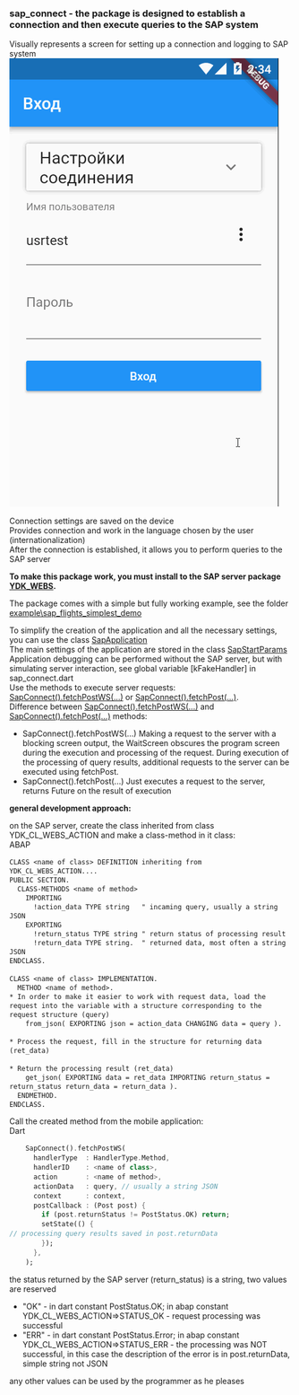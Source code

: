 ### sap_connect - the package is designed to establish a connection and then execute queries to the SAP system

Visually represents a screen for setting up a connection and logging to SAP system
![GIF showing / hiding connection settings and switching input language](https://raw.githubusercontent.com/DKiyanov/sap_connect/master/Login2SAPdemo.gif)

Connection settings are saved on the device<br>
Provides connection and work in the language chosen by the user (internationalization)<br>
After the connection is established, it allows you to perform queries to the SAP server

**To make this package work, you must install to the SAP server package [YDK_WEBS](https://github.com/DKiyanov/YDK_WEBS).**

The package comes with a simple but fully working example, see the folder [example\sap_flights_simplest_demo](https://github.com/DKiyanov/sap_connect/tree/master/example/sap_flights_simplest_demo)

To simplify the creation of the application and all the necessary settings, you can use the class [SapApplication](https://pub.dev/documentation/sap_connect/latest/sap_application/SapApplication-class.html)<br>
The main settings of the application are stored in the class [SapStartParams](https://pub.dev/documentation/sap_connect/latest/sap_authorization/SapStartParams-class.html)<br>
Application debugging can be performed without the SAP server, but with simulating server interaction, see global variable [kFakeHandler] in sap_connect.dart<br>
Use the methods to execute server requests: [SapConnect().fetchPostWS(...)](https://pub.dev/documentation/sap_connect/latest/sap_connect/SapConnect/fetchPostWS.html) or [SapConnect().fetchPost(...)](https://pub.dev/documentation/sap_connect/latest/sap_connect/SapConnect/fetchPost.html).<br>
Difference between [SapConnect().fetchPostWS(...)](https://pub.dev/documentation/sap_connect/latest/sap_connect/SapConnect/fetchPostWS.html) and [SapConnect().fetchPost(...)](https://pub.dev/documentation/sap_connect/latest/sap_connect/SapConnect/fetchPost.html) methods:
* SapConnect().fetchPostWS(...) Making a request to the server with a blocking screen output, the WaitScreen obscures the program screen during the execution and processing of the request. During execution of the processing of query results, additional requests to the server can be executed using fetchPost.
* SapConnect().fetchPost(...) Just executes a request to the server, returns Future on the result of execution

**general development approach:**

on the SAP server, create the class inherited from class YDK_CL_WEBS_ACTION
and make a class-method in it class:<br>
ABAP
``` ABAP
CLASS <name of class> DEFINITION inheriting from YDK_CL_WEBS_ACTION....   
PUBLIC SECTION.  
  CLASS-METHODS <name of method>
    IMPORTING
      !action_data TYPE string   " incaming query, usually a string JSON 
    EXPORTING
      !return_status TYPE string " return status of processing result
      !return_data TYPE string.  " returned data, most often a string JSON
ENDCLASS.

CLASS <name of class> IMPLEMENTATION.
  METHOD <name of method>.
* In order to make it easier to work with request data, load the request into the variable with a structure corresponding to the request structure (query)
    from_json( EXPORTING json = action_data CHANGING data = query ).

* Process the request, fill in the structure for returning data (ret_data)

* Return the processing result (ret_data)
    get_json( EXPORTING data = ret_data IMPORTING return_status = return_status return_data = return_data ).	
  ENDMETHOD.
ENDCLASS.  
```

Call the created method from the mobile application:<br>
Dart
``` dart
    SapConnect().fetchPostWS(
      handlerType  : HandlerType.Method,
      handlerID    : <name of class>,
      action       : <name of method>,
      actionData   : query, // usually a string JSON 
      context      : context,
      postCallback : (Post post) {
        if (post.returnStatus != PostStatus.OK) return;
        setState(() {
// processing query results saved in post.returnData
        });
      },
    );
```

the status returned by the SAP server (return_status) is a string, two values are reserved
* "OK" - in dart constant PostStatus.OK; in abap constant YDK_CL_WEBS_ACTION=>STATUS_OK - request processing was successful
* "ERR" - in dart constant PostStatus.Error; in abap constant YDK_CL_WEBS_ACTION=>STATUS_ERR - the processing was NOT successful, in this case the description of the error is in post.returnData, simple string not JSON

any other values can be used by the programmer as he pleases








